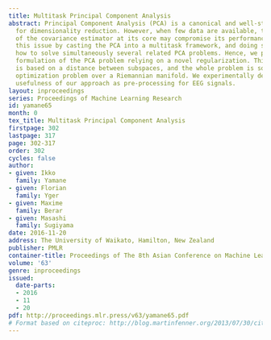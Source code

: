 ```yaml
---
title: Multitask Principal Component Analysis
abstract: Principal Component Analysis (PCA) is a canonical and well-studied tool
  for dimensionality reduction. However, when few data are available, the poor quality
  of the covariance estimator at its core may compromise its performance. We leverage
  this issue by casting the PCA into a multitask framework, and doing so, we show
  how to solve simultaneously several related PCA problems. Hence, we propose a novel
  formulation of the PCA problem relying on a novel regularization. This regularization
  is based on a distance between subspaces, and the whole problem is solved as an
  optimization problem over a Riemannian manifold. We experimentally demonstrate the
  usefulness of our approach as pre-processing for EEG signals.
layout: inproceedings
series: Proceedings of Machine Learning Research
id: yamane65
month: 0
tex_title: Multitask Principal Component Analysis
firstpage: 302
lastpage: 317
page: 302-317
order: 302
cycles: false
author:
- given: Ikko
  family: Yamane
- given: Florian
  family: Yger
- given: Maxime
  family: Berar
- given: Masashi
  family: Sugiyama
date: 2016-11-20
address: The University of Waikato, Hamilton, New Zealand
publisher: PMLR
container-title: Proceedings of The 8th Asian Conference on Machine Learning
volume: '63'
genre: inproceedings
issued:
  date-parts:
  - 2016
  - 11
  - 20
pdf: http://proceedings.mlr.press/v63/yamane65.pdf
# Format based on citeproc: http://blog.martinfenner.org/2013/07/30/citeproc-yaml-for-bibliographies/
---
```

